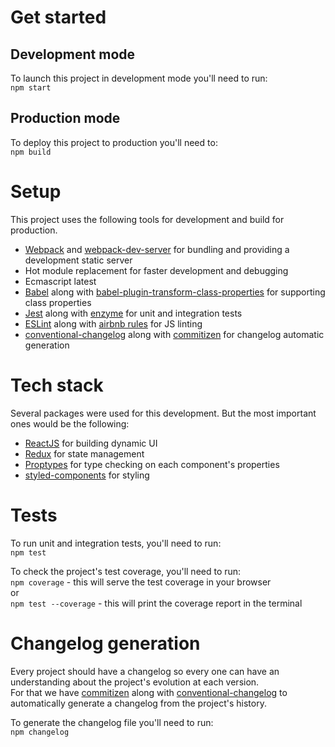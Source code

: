 # Get started

## Development mode
To launch this project in development mode you'll need to run:  
`npm start`

## Production mode
To deploy this project to production you'll need to:  
`npm build`

# Setup
This project uses the following tools for development and build for production.

- [Webpack](https://webpack.js.org/) and [webpack-dev-server](https://github.com/webpack/webpack-dev-server) for bundling and providing a development static server
- Hot module replacement for faster development and debugging
- Ecmascript latest
- [Babel](https://babeljs.io/) along with [babel-plugin-transform-class-properties](https://babeljs.io/docs/plugins/transform-class-properties/) for supporting class properties
- [Jest](https://facebook.github.io/jest/) along with [enzyme](https://github.com/airbnb/enzyme) for unit and integration tests
- [ESLint](https://eslint.org/) along with [airbnb rules](https://www.npmjs.com/package/eslint-config-airbnb) for JS linting
- [conventional-changelog](https://github.com/conventional-changelog/conventional-changelog) along with [commitizen](https://github.com/commitizen/cz-cli) for changelog automatic generation

# Tech stack

Several packages were used for this development. But the most important ones would be the following:

- [ReactJS](https://reactjs.org/) for building dynamic UI
- [Redux](https://redux.js.org/docs/introduction/) for state management
- [Proptypes](https://reactjs.org/docs/typechecking-with-proptypes.html) for type checking on each component's properties
- [styled-components](https://www.styled-components.com/) for styling

# Tests 
To run unit and integration tests, you'll need to run:  
`npm test`

To check the project's test coverage, you'll need to run:  
`npm coverage` - this will serve the test coverage in your browser  
or  
`npm test --coverage` - this will print the coverage report in the terminal

# Changelog generation
Every project should have a changelog so every one can have an understanding about the project's evolution at each version.  
For that we have [commitizen](https://github.com/commitizen/cz-cli) along with [conventional-changelog](https://github.com/conventional-changelog/conventional-changelog) to automatically generate a changelog from the project's history.

To generate the changelog file you'll  need to run:  
`npm changelog`